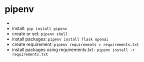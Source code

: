 # pipenv
* 
* install: `pip install pipenv`
* create or set: `pipenv shell`
* install packages: `pipenv install flask openai`
* create requirement: `pipenv requirements > requirements.txt`
* install packages using requirements.txt : `pipenv install -r requirements.txt`
